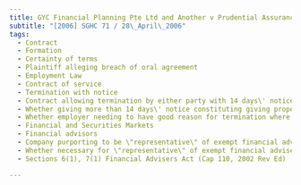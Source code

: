 ```yaml
---
title: GYC Financial Planning Pte Ltd and Another v Prudential Assurance Company Singapore 
subtitle: "[2006] SGHC 71 / 28\_April\_2006"
tags:
  - Contract
  - Formation
  - Certainty of terms
  - Plaintiff alleging breach of oral agreement
  - Employment Law
  - Contract of service
  - Termination with notice
  - Contract allowing termination by either party with 14 days\' notice
  - Whether giving more than 14 days\' notice constituting giving proper notice
  - Whether employer needing to have good reason for termination where termination with notice given
  - Financial and Securities Markets
  - Financial advisors
  - Company purporting to be \"representative\" of exempt financial adviser
  - Whether necessary for \"representative\" of exempt financial adviser to be natural person
  - Sections 6(1), 7(1) Financial Advisers Act (Cap 110, 2002 Rev Ed)

---
```


